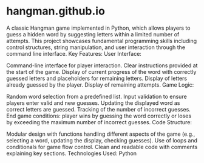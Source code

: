 # hangman.github.io
A classic Hangman game implemented in Python, which allows players to guess a hidden word by suggesting letters within a limited number of attempts. This project showcases fundamental programming skills including control structures, string manipulation, and user interaction through the command line interface.
Key Features:
User Interface:

Command-line interface for player interaction.
Clear instructions provided at the start of the game.
Display of current progress of the word with correctly guessed letters and placeholders for remaining letters.
Display of letters already guessed by the player.
Display of remaining attempts.
Game Logic:

Random word selection from a predefined list.
Input validation to ensure players enter valid and new guesses.
Updating the displayed word as correct letters are guessed.
Tracking of the number of incorrect guesses.
End game conditions: player wins by guessing the word correctly or loses by exceeding the maximum number of incorrect guesses.
Code Structure:

Modular design with functions handling different aspects of the game (e.g., selecting a word, updating the display, checking guesses).
Use of loops and conditionals for game flow control.
Clean and readable code with comments explaining key sections.
Technologies Used:
Python
